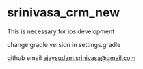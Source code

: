 # srinivasa_crm_new

<!-- platform :ios, '14.0' -->
This is necessary  for ios development


change gradle version in settings.gradle



github email
ajaysudam.srinivasa@gmail.com


